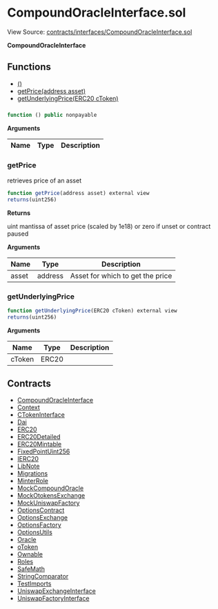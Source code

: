 # CompoundOracleInterface.sol

View Source: [contracts/interfaces/CompoundOracleInterface.sol](../contracts/interfaces/CompoundOracleInterface.sol)

**CompoundOracleInterface**

## Functions

- [()](#)
- [getPrice(address asset)](#getprice)
- [getUnderlyingPrice(ERC20 cToken)](#getunderlyingprice)

### 

```js
function () public nonpayable
```

**Arguments**

| Name        | Type           | Description  |
| ------------- |------------- | -----|

### getPrice

retrieves price of an asset

```js
function getPrice(address asset) external view
returns(uint256)
```

**Returns**

uint mantissa of asset price (scaled by 1e18) or zero if unset or contract paused

**Arguments**

| Name        | Type           | Description  |
| ------------- |------------- | -----|
| asset | address | Asset for which to get the price | 

### getUnderlyingPrice

```js
function getUnderlyingPrice(ERC20 cToken) external view
returns(uint256)
```

**Arguments**

| Name        | Type           | Description  |
| ------------- |------------- | -----|
| cToken | ERC20 |  | 

## Contracts

* [CompoundOracleInterface](CompoundOracleInterface.md)
* [Context](Context.md)
* [CTokenInterface](CTokenInterface.md)
* [Dai](Dai.md)
* [ERC20](ERC20.md)
* [ERC20Detailed](ERC20Detailed.md)
* [ERC20Mintable](ERC20Mintable.md)
* [FixedPointUint256](FixedPointUint256.md)
* [IERC20](IERC20.md)
* [LibNote](LibNote.md)
* [Migrations](Migrations.md)
* [MinterRole](MinterRole.md)
* [MockCompoundOracle](MockCompoundOracle.md)
* [MockOtokensExchange](MockOtokensExchange.md)
* [MockUniswapFactory](MockUniswapFactory.md)
* [OptionsContract](OptionsContract.md)
* [OptionsExchange](OptionsExchange.md)
* [OptionsFactory](OptionsFactory.md)
* [OptionsUtils](OptionsUtils.md)
* [Oracle](Oracle.md)
* [oToken](oToken.md)
* [Ownable](Ownable.md)
* [Roles](Roles.md)
* [SafeMath](SafeMath.md)
* [StringComparator](StringComparator.md)
* [TestImports](TestImports.md)
* [UniswapExchangeInterface](UniswapExchangeInterface.md)
* [UniswapFactoryInterface](UniswapFactoryInterface.md)
